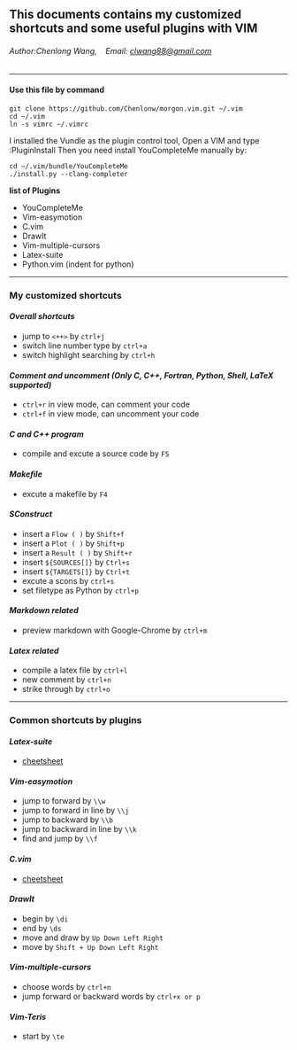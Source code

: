 ## This documents contains my customized shortcuts and some useful plugins with VIM
###### Author:Chenlong Wang, &nbsp;&nbsp; Email: clwang88@gmail.com

---

#### Use this file by command
```
git clone https://github.com/Chenlonw/morgon.vim.git ~/.vim
cd ~/.vim
ln -s vimrc ~/.vimrc
```
I installed the Vundle as the plugin control tool, Open a VIM and type :PluginInstall
Then you need install YouCompleteMe manually by:
```
cd ~/.vim/bundle/YouCompleteMe
./install.py --clang-completer
```

**list of Plugins**
+ YouCompleteMe
+ Vim-easymotion
+ C.vim
+ DrawIt
+ Vim-multiple-cursors
+ Latex-suite
+ Python.vim (indent for python)

---

### My customized shortcuts
#### *Overall shortcuts*
+ jump to `<++>` by `ctrl+j`
+ switch line number type by `ctrl+a`
+ switch highlight searching by `ctrl+h`

#### *Comment and uncomment (Only C, C++, Fortran, Python, Shell, LaTeX supported)*
+ `ctrl+r` in view mode, can comment your code
+ `ctrl+f` in view mode, can uncomment your code

#### *C and C++ program*
+ compile and excute a source code by `F5`

#### *Makefile*
+ excute a makefile by `F4`

#### *SConstruct*
+ insert a `Flow ( )` by `Shift+f`
+ insert a `Plot ( )` by `Shift+p`
+ insert a `Result ( )` by `Shift+r`
+ insert `${SOURCES[]}` by `Ctrl+s`
+ insert `${TARGETS[]}` by `Ctrl+t`
+ excute a scons by `ctrl+s`
+ set filetype as Python by `ctrl+p`

#### *Markdown related*
+ preview markdown with Google-Chrome by `ctrl+m`

#### *Latex related*
+ compile a latex file by `ctrl+l`
+ new comment by `ctrl+n`
+ strike through  by `ctrl+o`

---

### Common shortcuts by plugins

#### *Latex-suite*
+ [cheetsheet](http://michaelgoerz.net/refcards/vimlatexqrc.pdf)

#### *Vim-easymotion*
+ jump to forward by `\\w`
+ jump to forward in line by `\\j`
+ jump to backward by `\\b`
+ jump to backward in line by `\\k`
+ find and jump by `\\f`

#### *C.vim*
+ [cheetsheet](http://lug.fh-swf.de/vim/vim-c/c-hotkeys.pdf)

#### *DrawIt*
+ begin by `\di`
+ end by `\ds`
+ move and draw by `Up Down Left Right`
+ move by `Shift + Up Down Left Right`

#### *Vim-multiple-cursors*
+ choose words by `ctrl+n`
+ jump forward or backward words by `ctrl+x or p`

#### *Vim-Teris*
+ start by `\te`
